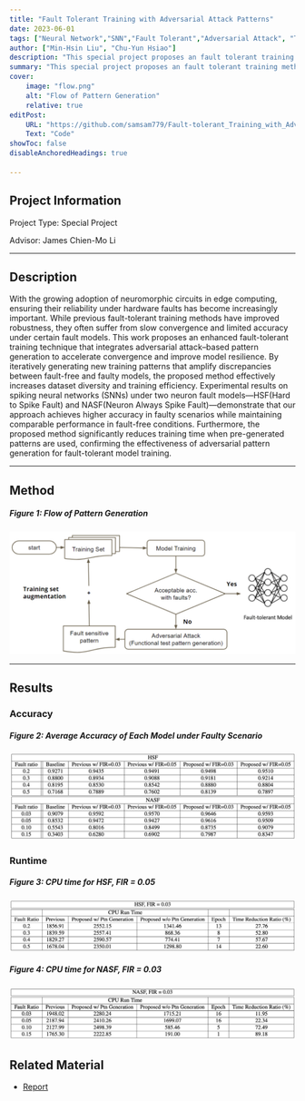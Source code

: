 ```yaml
---
title: "Fault Tolerant Training with Adversarial Attack Patterns" 
date: 2023-06-01
tags: ["Neural Network","SNN","Fault Tolerant","Adversarial Attack", "Test Patterns"]
author: ["Min-Hsin Liu", "Chu-Yun Hsiao"]
description: "This special project proposes an fault tolerant training method with adversarial attack patterns."
summary: "This special project proposes an fault tolerant training method with adversarial attack patterns."
cover:
    image: "flow.png"
    alt: "Flow of Pattern Generation"
    relative: true
editPost:
    URL: "https://github.com/samsam779/Fault-tolerant_Training_with_Adversarial_Attack_Patterns/tree/main"
    Text: "Code"
showToc: false
disableAnchoredHeadings: true

---
```

## Project Information
Project Type: Special Project

Advisor: James Chien-Mo Li

---

## Description

With the growing adoption of neuromorphic circuits in edge computing, ensuring their reliability under hardware faults has become increasingly important. While previous fault-tolerant training methods have improved robustness, they often suffer from slow convergence and limited accuracy under certain fault models. This work proposes an enhanced fault-tolerant training technique that integrates adversarial attack–based pattern generation to accelerate convergence and improve model resilience. By iteratively generating new training patterns that amplify discrepancies between fault-free and faulty models, the proposed method effectively increases dataset diversity and training efficiency. Experimental results on spiking neural networks (SNNs) under two neuron fault models—HSF(Hard to Spike Fault) and NASF(Neuron Always Spike Fault)—demonstrate that our approach achieves higher accuracy in faulty scenarios while maintaining comparable performance in fault-free conditions. Furthermore, the proposed method significantly reduces training time when pre-generated patterns are used, confirming the effectiveness of adversarial pattern generation for fault-tolerant model training.

---
## Method
##### Figure 1: Flow of Pattern Generation

![](flow.png)

---
## Results
### Accuracy

##### Figure 2: Average Accuracy of Each Model under Faulty Scenario

![](accuracy.png)

### Runtime

##### Figure 3: CPU time for HSF, FIR = 0.05

![](HSF_runtime.png)

##### Figure 4: CPU time for NASF, FIR = 0.03

![](NASF_runtime.png)

## Related Material

+ [Report](neuro_project.pdf)